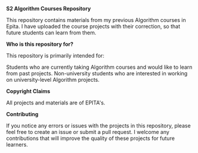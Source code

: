 **S2 Algorithm Courses Repository**

This repository contains materials from my previous Algorithm courses in Epita.
I have uploaded the course projects with their correction, so that future students can learn from them.

**Who is this repository for?**

This repository is primarily intended for:

Students who are currently taking Algorithm courses and would like to learn from past projects.
Non-university students who are interested in working on university-level Algorithm projects.

**Copyright Claims**

All projects and materials are of EPITA's.

**Contributing**

If you notice any errors or issues with the projects in this repository, please feel free to create an issue or submit a pull request.
 I welcome any contributions that will improve the quality of these projects for future learners.
